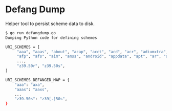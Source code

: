 # Defang Dump

Helper tool to persist scheme data to disk.

```bash
$ go run defangdump.go
Dumping Python code for defining schemes

URI_SCHEMES = [
     "aaa", "aaas", "about", "acap", "acct", "acd", "acr", "adiumxtra", "adt",
     "afp", "afs", "aim", "amss", "android", "appdata", "apt", "ar", "ark",
     ...,
     "z39.50r", "z39.50s",
]

URI_SCHEMES_DEFANGED_MAP = {
    "aaa": "axa",
    "aaas": "aaxs",
    ...
    "z39.50s": "z39[.]50s",
}
```
